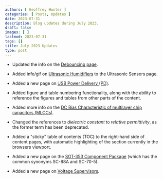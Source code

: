 ```yaml
---
authors: [ Geoffrey Hunter ]
categories: [ Posts, Updates ]
date: 2023-07-31
description: Blog updates during July 2023.
draft: false
images: [ ]
lastmod: 2023-07-31
tags: []
title: July 2023 Updates
type: post
---
```


* Updated the info on the [Debouncing page](/electronics/circuit-design/debouncing/).

* Added info/gif on [Ultrasonic Humidifiers](/electronics/components/sensors/ultrasonic-sensors/#ultrasonic-humidifiers) to the Ultrasonic Sensors page.

* Added a new page on [USB Power Delivery (PD)](/electronics/communication-protocols/usb-protocol/usb-power-delivery/).

* Added figure and table numbering functionality, along with the ability to reference the figures and tables from other parts of the content.

* Added more info on the [DC Bias Characteristic of multilayer chip capacitors (MLCCs)](/electronics/components/capacitors/#dc-bias-characteristic-1).

* Changed the references to _dielectric constant_ to _relative permittivity_, as the former term has been deprecated. 

* Added a "sticky" table of contents (TOC) to the right-hand side of content pages, with automatic highlighting of the section currently in the browsers viewport.

* Added a new page on the [SOT-353 Component Package](/pcb-design/component-packages/sod-353-component-package/) (which has the common synonyms SC-88A and SC-70-5).

* Added a new page on [Voltage Supervisors](/electronics/components/voltage-supervisors/).
